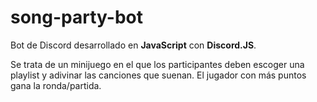 # song-party-bot

Bot de Discord desarrollado en **JavaScript** con **Discord.JS**.

Se trata de un minijuego en el que los participantes deben
escoger una playlist y adivinar las canciones que suenan.
El jugador con más puntos gana la ronda/partida.
